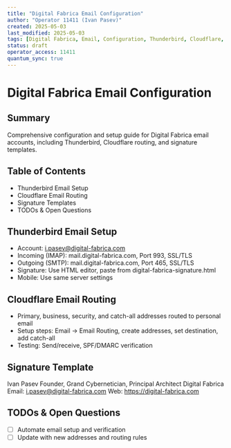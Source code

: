 ```yaml
---
title: "Digital Fabrica Email Configuration"
author: "Operator 11411 (Ivan Pasev)"
created: 2025-05-03
last_modified: 2025-05-03
tags: [Digital Fabrica, Email, Configuration, Thunderbird, Cloudflare, Operator]
status: draft
operator_access: 11411
quantum_sync: true
---
```

# Digital Fabrica Email Configuration

## Summary
Comprehensive configuration and setup guide for Digital Fabrica email accounts, including Thunderbird, Cloudflare routing, and signature templates.

## Table of Contents
- Thunderbird Email Setup
- Cloudflare Email Routing
- Signature Templates
- TODOs & Open Questions

## Thunderbird Email Setup
- Account: i.pasev@digital-fabrica.com
- Incoming (IMAP): mail.digital-fabrica.com, Port 993, SSL/TLS
- Outgoing (SMTP): mail.digital-fabrica.com, Port 465, SSL/TLS
- Signature: Use HTML editor, paste from digital-fabrica-signature.html
- Mobile: Use same server settings

## Cloudflare Email Routing
- Primary, business, security, and catch-all addresses routed to personal email
- Setup steps: Email → Email Routing, create addresses, set destination, add catch-all
- Testing: Send/receive, SPF/DMARC verification

## Signature Template
Ivan Pasev
Founder, Grand Cybernetician, Principal Architect
Digital Fabrica
Email: i.pasev@digital-fabrica.com
Web: https://digital-fabrica.com

## TODOs & Open Questions
- [ ] Automate email setup and verification
- [ ] Update with new addresses and routing rules 